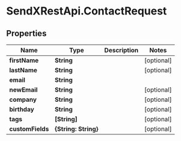 # SendXRestApi.ContactRequest

## Properties
Name | Type | Description | Notes
------------ | ------------- | ------------- | -------------
**firstName** | **String** |  | [optional] 
**lastName** | **String** |  | [optional] 
**email** | **String** |  | 
**newEmail** | **String** |  | [optional] 
**company** | **String** |  | [optional] 
**birthday** | **String** |  | [optional] 
**tags** | **[String]** |  | [optional] 
**customFields** | **{String: String}** |  | [optional] 


